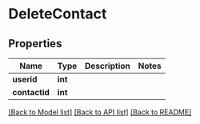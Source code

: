 # DeleteContact

## Properties
Name | Type | Description | Notes
------------ | ------------- | ------------- | -------------
**userid** | **int** |  | 
**contactid** | **int** |  | 

[[Back to Model list]](../README.md#documentation-for-models) [[Back to API list]](../README.md#documentation-for-api-endpoints) [[Back to README]](../README.md)



